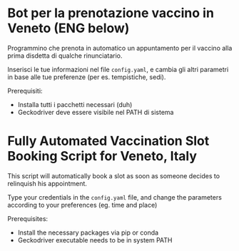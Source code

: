 # Bot per la prenotazione vaccino in Veneto (ENG below)
Programmino che prenota in automatico un appuntamento per il vaccino alla prima disdetta di qualche rinunciatario.

Inserisci le tue informazioni nel file ```config.yaml```, e cambia gli altri parametri in base alle tue preferenze (per es. tempistiche, sedi).

Prerequisiti:
  - Installa tutti i pacchetti necessari (duh)
  - Geckodriver deve essere visibile nel PATH di sistema

# Fully Automated Vaccination Slot Booking Script for Veneto, Italy
This script will automatically book a slot as soon as someone decides to relinquish his appointment.

Type your credentials in the ```config.yaml``` file, and change the parameters according to your preferences (eg. time and place)

Prerequisites:
  - Install the necessary packages via pip or conda
  - Geckodriver executable needs to be in system PATH
